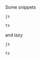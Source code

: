 Some snippets

```js tabs title="JavaScript!"
js
```

```ts
ts
```

and lazy

```js tabs title="JavaScript!" lazy
js
```

```ts
ts
```

